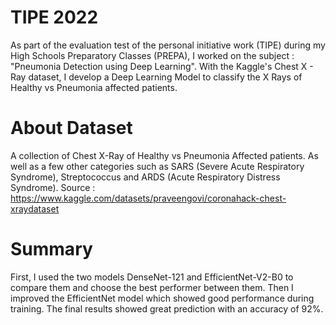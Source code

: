 # TIPE 2022
 As part of the evaluation test of the personal initiative work (TIPE) during my High Schools Preparatory Classes (PREPA), I worked on the subject : "Pneumonia Detection using Deep Learning". With the Kaggle's Chest X - Ray dataset, I develop a Deep Learning Model to classify the X Rays of Healthy vs Pneumonia affected patients.
 
# About Dataset
 A collection of Chest X-Ray of Healthy vs Pneumonia Affected patients. As well as a few other categories such as SARS (Severe Acute Respiratory Syndrome), Streptococcus and ARDS (Acute Respiratory Distress Syndrome). 
 Source : https://www.kaggle.com/datasets/praveengovi/coronahack-chest-xraydataset
 
# Summary
 First, I used the two models DenseNet-121 and EfficientNet-V2-B0 to compare them and choose the best performer between them. Then I improved the EfficientNet model which showed good performance during training. The final results showed great prediction with an accuracy of 92%.
